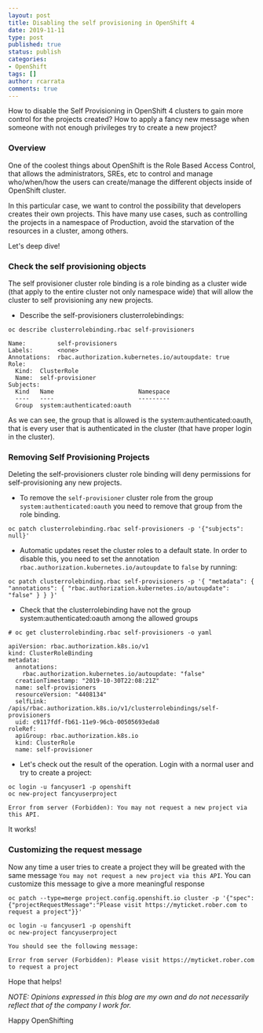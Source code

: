 ```yaml
---
layout: post
title: Disabling the self provisioning in OpenShift 4
date: 2019-11-11
type: post
published: true
status: publish
categories:
- OpenShift
tags: []
author: rcarrata
comments: true
---
```


How to disable the Self Provisioning in OpenShift 4 clusters to gain more control for the projects created? How to apply a fancy new message when someone with not enough privileges try to create a new project?

### Overview

One of the coolest things about OpenShift is the Role Based Access Control, that allows the
administrators, SREs, etc to control and manage who/when/how the users can create/manage the
different objects inside of OpenShift cluster.

In this particular case, we want to control the possibility that developers creates their own
projects. This have many use cases, such as controlling the projects in a namespace of Production,
avoid the starvation of the resources in a cluster, among others.

Let's deep dive!

### Check the self provisioning objects

The self provisioner cluster role binding is a role binding as a cluster wide (that apply to the
entire cluster not only namespace wide) that will allow the cluster to self provisioning any
new projects.

* Describe the self-provisioners clusterrolebindings:

```
oc describe clusterrolebinding.rbac self-provisioners

Name:         self-provisioners
Labels:       <none>
Annotations:  rbac.authorization.kubernetes.io/autoupdate: true
Role:
  Kind:  ClusterRole
  Name:  self-provisioner
Subjects:
  Kind   Name                        Namespace
  ----   ----                        ---------
  Group  system:authenticated:oauth
```

As we can see, the group that is allowed is the system:authenticated:oauth, that is every user that
is authenticated in the cluster (that have proper login in the cluster).

### Removing Self Provisioning Projects

Deleting the self-provisioners cluster role binding will deny permissions for self-provisioning any
new projects.

* To remove the `self-provisioner` cluster role from the group
`system:authenticated:oauth` you need to remove that group from the role binding.

```
oc patch clusterrolebinding.rbac self-provisioners -p '{"subjects": null}'
```

* Automatic updates reset the cluster roles to a default state. In order to
disable this, you need to set the annotation
`rbac.authorization.kubernetes.io/autoupdate` to `false` by running:

```
oc patch clusterrolebinding.rbac self-provisioners -p '{ "metadata": { "annotations": { "rbac.authorization.kubernetes.io/autoupdate": "false" } } }'
```

* Check that the clusterrolebinding have not the group system:authenticated:oauth among the
allowed groups

```
# oc get clusterrolebinding.rbac self-provisioners -o yaml

apiVersion: rbac.authorization.k8s.io/v1
kind: ClusterRoleBinding
metadata:
  annotations:
    rbac.authorization.kubernetes.io/autoupdate: "false"
  creationTimestamp: "2019-10-30T22:08:21Z"
  name: self-provisioners
  resourceVersion: "4408134"
  selfLink: /apis/rbac.authorization.k8s.io/v1/clusterrolebindings/self-provisioners
  uid: c9117fdf-fb61-11e9-96cb-00505693eda8
roleRef:
  apiGroup: rbac.authorization.k8s.io
  kind: ClusterRole
  name: self-provisioner
```

* Let's check out the result of the operation. Login with a normal user and try to create a project:

```
oc login -u fancyuser1 -p openshift
oc new-project fancyuserproject

Error from server (Forbidden): You may not request a new project via this API.
```

It works!

### Customizing the request message

Now any time a user tries to create a project they will be greated with the
same message `You may not request a new project via this API`. You can
customize this message to give a more meaningful response

```
oc patch --type=merge project.config.openshift.io cluster -p '{"spec":{"projectRequestMessage":"Please visit https://myticket.rober.com to request a project"}}'
```

```
oc login -u fancyuser1 -p openshift
oc new-project fancyuserproject

You should see the following message:

Error from server (Forbidden): Please visit https://myticket.rober.com to request a project
```

Hope that helps!

*NOTE: Opinions expressed in this blog are my own and do not necessarily reflect that of the company I work for.*

Happy OpenShifting






